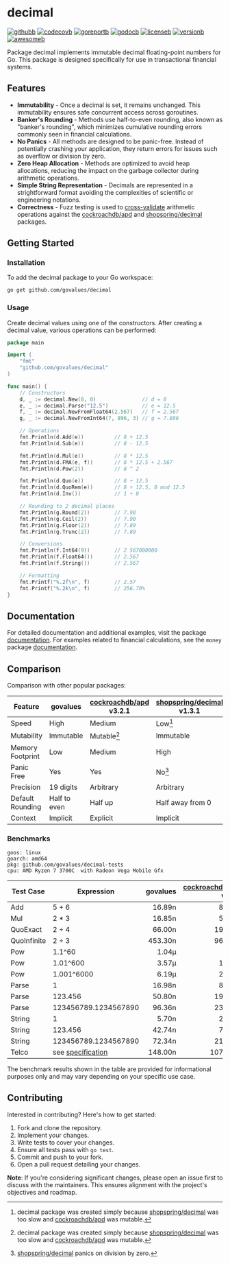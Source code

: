 # decimal

[![githubb]][github]
[![codecovb]][codecov]
[![goreportb]][goreport]
[![godocb]][godoc]
[![licenseb]][license]
[![versionb]][version]
[![awesomeb]][awesome]

Package decimal implements immutable decimal floating-point numbers for Go.
This package is designed specifically for use in transactional financial systems.

## Features

- **Immutability** - Once a decimal is set, it remains unchanged.
  This immutability ensures safe concurrent access across goroutines.
- **Banker's Rounding** - Methods use half-to-even rounding, also known as
  "banker's rounding", which minimizes cumulative rounding errors commonly seen
  in financial calculations.
- **No Panics** - All methods are designed to be panic-free.
  Instead of potentially crashing your application, they return errors for issues
  such as overflow or division by zero.
- **Zero Heap Allocation** - Methods are optimized to avoid heap allocations,
  reducing the impact on the garbage collector during arithmetic operations.
- **Simple String Representation** - Decimals are represented in a strightforward
  format avoiding the complexities of scientific or engineering notations.
- **Correctness** - Fuzz testing is used to [cross-validate] arithmetic operations
  against the [cockroachdb/apd] and [shopspring/decimal] packages.

## Getting Started

### Installation

To add the decimal package to your Go workspace:

```bash
go get github.com/govalues/decimal
```

### Usage

Create decimal values using one of the constructors.
After creating a decimal value, various operations can be performed:

```go
package main

import (
    "fmt"
    "github.com/govalues/decimal"
)

func main() {
    // Constructors
    d, _ := decimal.New(8, 0)               // d = 8
    e, _ := decimal.Parse("12.5")           // e = 12.5
    f, _ := decimal.NewFromFloat64(2.567)   // f = 2.567
    g, _ := decimal.NewFromInt64(7, 896, 3) // g = 7.896

    // Operations
    fmt.Println(d.Add(e))          // 8 + 12.5
    fmt.Println(d.Sub(e))          // 8 - 12.5

    fmt.Println(d.Mul(e))          // 8 * 12.5
    fmt.Println(d.FMA(e, f))       // 8 * 12.5 + 2.567
    fmt.Println(d.Pow(2))          // 8 ^ 2

    fmt.Println(d.Quo(e))          // 8 ÷ 12.5
    fmt.Println(d.QuoRem(e))       // 8 ÷ 12.5, 8 mod 12.5
    fmt.Println(d.Inv())           // 1 ÷ 8

    // Rounding to 2 decimal places
    fmt.Println(g.Round(2))        // 7.90
    fmt.Println(g.Ceil(2))         // 7.90
    fmt.Println(g.Floor(2))        // 7.89
    fmt.Println(g.Trunc(2))        // 7.89

    // Conversions
    fmt.Println(f.Int64(9))        // 2 567000000
    fmt.Println(f.Float64())       // 2.567
    fmt.Println(f.String())        // 2.567

    // Formatting
    fmt.Printf("%.2f\n", f)        // 2.57
    fmt.Printf("%.2k\n", f)        // 256.70%
}
```

## Documentation

For detailed documentation and additional examples, visit the package
[documentation](https://pkg.go.dev/github.com/govalues/decimal#section-documentation).
For examples related to financial calculations, see the `money` package
[documentation](https://pkg.go.dev/github.com/govalues/money#section-documentation).

## Comparison

Comparison with other popular packages:

| Feature          | govalues     | [cockroachdb/apd] v3.2.1 | [shopspring/decimal] v1.3.1 |
| ---------------- | ------------ | ------------------------ | --------------------------- |
| Speed            | High         | Medium                   | Low[^reason]                |
| Mutability       | Immutable    | Mutable[^reason]         | Immutable                   |
| Memory Footprint | Low          | Medium                   | High                        |
| Panic Free       | Yes          | Yes                      | No[^divzero]                |
| Precision        | 19 digits    | Arbitrary                | Arbitrary                   |
| Default Rounding | Half to even | Half up                  | Half away from 0            |
| Context          | Implicit     | Explicit                 | Implicit                    |

[^reason]: decimal package was created simply because [shopspring/decimal] was
too slow and [cockroachdb/apd] was mutable.

[^divzero]: [shopspring/decimal] panics on division by zero.

### Benchmarks

```text
goos: linux
goarch: amd64
pkg: github.com/govalues/decimal-tests
cpu: AMD Ryzen 7 3700C  with Radeon Vega Mobile Gfx 
```

| Test Case   | Expression           | govalues | [cockroachdb/apd] v3.2.1 | [shopspring/decimal] v1.3.1 | govalues vs cockroachdb | govalues vs shopspring |
| ----------- | -------------------- | -------: | -----------------------: | --------------------------: | ----------------------: | ---------------------: |
| Add         | 5 + 6                |   16.89n |                   80.96n |                     140.50n |                +379.48% |               +732.10% |
| Mul         | 2 * 3                |   16.85n |                   58.14n |                     145.30n |                +245.15% |               +762.57% |
| QuoExact    | 2 ÷ 4                |   66.00n |                  193.25n |                     619.15n |                +192.78% |               +838.03% |
| QuoInfinite | 2 ÷ 3                |  453.30n |                  961.00n |                    2767.00n |                +112.01% |               +510.41% |
| Pow         | 1.1^60               |    1.04µ |                    3.42µ |                      15.76µ |                +227.72% |              +1408.43% |
| Pow         | 1.01^600             |    3.57µ |                   10.70µ |                      35.70µ |                +200.11% |               +901.23% |
| Pow         | 1.001^6000           |    6.19µ |                   20.72µ |                     634.41µ |                +234.65% |             +10148.95% |
| Parse       | 1                    |   16.98n |                   80.98n |                     132.40n |                +376.91% |               +679.74% |
| Parse       | 123.456              |   50.80n |                  195.05n |                     246.10n |                +283.92% |               +384.40% |
| Parse       | 123456789.1234567890 |   96.36n |                  239.60n |                     516.20n |                +148.64% |               +435.67% |
| String      | 1                    |    5.70n |                   20.89n |                     203.25n |                +266.24% |              +3464.23% |
| String      | 123.456              |   42.74n |                   75.71n |                     235.65n |                 +77.14% |               +451.36% |
| String      | 123456789.1234567890 |   72.34n |                  215.90n |                     331.20n |                +198.47% |               +357.87% |
| Telco       | see [specification]  |  148.00n |                 1075.00n |                    4010.50n |                +626.35% |              +2609.80% |

The benchmark results shown in the table are provided for informational purposes only and may vary depending on your specific use case.

## Contributing

Interested in contributing? Here's how to get started:

1. Fork and clone the repository.
1. Implement your changes.
1. Write tests to cover your changes.
1. Ensure all tests pass with `go test`.
1. Commit and push to your fork.
1. Open a pull request detailing your changes.

**Note**: If you're considering significant changes, please open an issue first to
discuss with the maintainers.
This ensures alignment with the project's objectives and roadmap.

[codecov]: https://codecov.io/gh/govalues/decimal
[codecovb]: https://img.shields.io/codecov/c/github/govalues/decimal/main?color=brightcolor
[goreport]: https://goreportcard.com/report/github.com/govalues/decimal
[goreportb]: https://goreportcard.com/badge/github.com/govalues/decimal
[github]: https://github.com/govalues/decimal/actions/workflows/go.yml
[githubb]: https://img.shields.io/github/actions/workflow/status/govalues/decimal/go.yml
[godoc]: https://pkg.go.dev/github.com/govalues/decimal#section-documentation
[godocb]: https://img.shields.io/badge/go.dev-reference-blue
[version]: https://go.dev/dl
[versionb]: https://img.shields.io/github/go-mod/go-version/govalues/decimal?label=go
[license]: https://en.wikipedia.org/wiki/MIT_License
[licenseb]: https://img.shields.io/github/license/govalues/decimal?color=blue
[awesome]: https://github.com/avelino/awesome-go#financial
[awesomeb]: https://awesome.re/mentioned-badge.svg
[cockroachdb/apd]: https://pkg.go.dev/github.com/cockroachdb/apd
[shopspring/decimal]: https://pkg.go.dev/github.com/shopspring/decimal
[specification]: https://speleotrove.com/decimal/telcoSpec.html
[cross-validate]: https://github.com/govalues/decimal-tests
